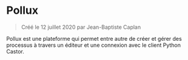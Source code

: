 # Pollux
> Créé le 12 juillet 2020 par Jean-Baptiste Caplan

Pollux est une plateforme qui permet entre autre de créer et gérer des processus à travers un éditeur et une connexion 
avec le client Python Castor.